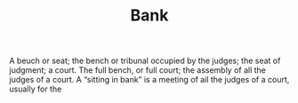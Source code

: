 ---
title: Bank
letter: B
permalink: "/definitions/bank.html"
body: 1. A beuch or seat; the bench or tribunal occupied by the judges; the seat of
  judgment; a court. The full bench, or full court; the assembly of all the judges
  of a court. A “sitting in bank” is a meeting of ail the judges of a court, usually
  for the
published_at: '2018-07-07'
layout: post
---